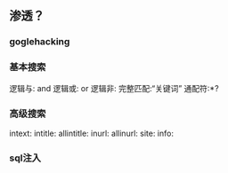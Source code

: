 ## 渗透？
### goglehacking
### 基本搜索
逻辑与: and
逻辑或: or
逻辑非:
完整匹配:“关键词”
通配符:*?
### 高级搜索
intext:
intitle:
allintitle:
inurl:
allinurl:
site:
info:

### sql注入

